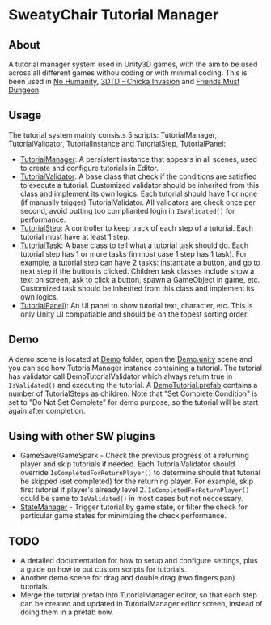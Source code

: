 # SweatyChair Tutorial Manager

## About
A tutorial manager system used in Unity3D games, with the aim to be used across all different games withou coding or with minimal coding. This is been used in [No Humanity](http://www.sweatychair.com/no-humanity), [3DTD - Chicka Invasion](http://www.sweatychair.com/3dtd) and [Friends Must Dungeon](http://www.sweatychair.com/friends-must-dungeon).

## Usage
The tutorial system mainly consists 5 scripts: TutorialManager, TutorialValidator, TutorialInstance and TutorialStep, TutorialPanel:
- [TutorialManager](Assets/SweatyChair/Tutorials/Scripts/TutorialManager.cs): A persistent instance that appears in all scenes, used to create and configure tutorials in Editor.
- [TutorialValidator](Assets/SweatyChair/Tutorials/Scripts/TutorialValidator.cs): A base class that check if the conditions are satisfied to execute a tutorial. Customized validator  should be inherited from this class and implement its own logics. Each tutorial should have 1 or none (if manually trigger) TutorialValidator. All validators are check once per second, avoid putting too complianted login in `IsValidated()` for performance.
- [TutorialStep](Assets/SweatyChair/Tutorials/Scripts/TutorialStep.cs): A controller to keep track of each step of a tutorial. Each tutorial must have at least 1 step.
- [TutorialTask](Assets/SweatyChair/Tutorials/Scripts/TutorialTask.cs): A base class to tell what a tutorial task should do. Each tutorial step has 1 or more tasks (in most case 1 step has 1 task). For example, a tutorial step can have 2 tasks: instantiate a button, and go to next step if the button is clicked. Children task classes include show a text on screen, ask to click a button, spawn a GameObject in game, etc. Customized task should be inherited from this class and implement its own logics.
- [TutorialPanel](Assets/SweatyChair/Tutorials/Scripts/TutorialPanel.cs)): An UI panel to show tutorial text, character, etc. This is only Unity UI compatiable and should be on the topest sorting order.

## Demo
A demo scene is located at [Demo](Assets/SweatyChair/Tutorials/Demo/) folder, open the [Demo.unity](Assets/SweatyChair/Tutorials/Demo/Demo.unity) scene and you can see how TutorialManager instance containing a tutorial. The tutorial has validator call DemoTutorialValidator which always return true in `IsValidated()` and executing the tutorial. A [DemoTutorial.prefab](Assets/SweatyChair/Tutorials/Demo/DemoTutorial.prefab) contains a number of TutorialSteps as children. Note that "Set Complete Condition" is set to "Do Not Set Complete" for demo purpose, so the tutorial will be start again after completion.

## Using with other SW plugins
- GameSave/GameSpark - Check the previous progress of a returning player and skip tutorials if needed. Each TutorialValidator should override `IsCompletedForReturnPlayer()` to determine should that tutorial be skipped (set completed) for the returning player. For example, skip first tutorial if player's already level 2. `IsCompletedForReturnPlayer()` could be same to `IsValidated()` in most cases but not neccessary.
- [StateManager](Assets/SweatyChair/Common/State/StateManager.cs) - Trigger tutorial by game state, or filter the check for particular game states for minimizing the check performance.

## TODO
- A detailed documentation for how to setup and configure settings, plus a guide on how to put custom scripts for tutorials.
- Another demo scene for drag and double drag (two fingers pan) tutorials.
- Merge the tutorial prefab into TutorialManager editor, so that each step can be created and updated in TutorialManager editor screen, instead of doing them in a prefab now.